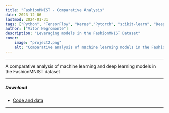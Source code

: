 ```yaml
---
title: "FashionMNIST - Comparative Analysis"
date: 2023-12-06
lastmod: 2024-01-31
tags: ["Python", "TensorFlow", "Keras","Pytorch", "scikit-learn", "Deep Learning", "Machine Learning", "Computer Vision", "Healthcare"]
author: ["Vitor Negromonte"]
description: "Leveraging models in the FashionMNIST Dataset"
cover:
    image: "project2.png"
    alt: "Comparative analysis of machine learning models in the FashionMNIST Dataset"
---
```

---

A comparative analysis of machine learning and deep learning models in the FashionMNIST dataset

---

##### Download
+ [Code and data](https://github.com/vitornegromonte/FashionMNIST-ComparativeAnalysis/)

---
